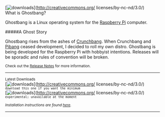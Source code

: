 [![downloads](https://avatars2.githubusercontent.com/u/13507880?v=3&s=100)](http://creativecommons.org/
    licenses/by-nc-nd/3.0/)  
What is Ghostbang?

Ghostbang is a Linux operating system for the [Raspberry Pi](https://www.raspberrypi.org/) computer.

#####A Ghost Story

Ghostbang rises from the ashes of [Crunchbang](http://crunchbang.org/). When Crunchbang and [Pibang](http://pibanglinux.com/) ceased development, I decided to roll my own distro. Ghostbang is being developed for the Raspberry Pi with hobbyist intentions. Releases will be sporadic and rules of convention will be broken. 

<sub>Check out the [Release Notes](https://github.com/ghostbang/linux/blob/master/releases.md) for more information.</sub>

---
<sup>Latest Downloads</sup>  
[![downloads](https://img.shields.io/badge/vanilla-2015.08.07-0EBFE9.svg)](http://creativecommons.org/
    licenses/by-nc-nd/3.0/) <sup>```download this one if you want the minimum```</sup>  
[![downloads](https://img.shields.io/badge/dragon%20fruit-in%20development-ff69b4.svg)](http://creativecommons.org/
    licenses/by-nc-nd/3.0/) <sup>```experimental; unavailable at the moment```</sup>    

<sub><i>Installation instructions are found [here](http://www.sudo.ws/). </i></sub>

---
